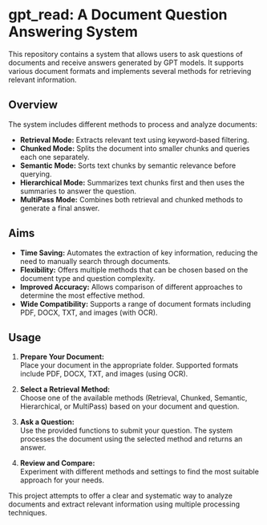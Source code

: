 # gpt_read: A Document Question Answering System

This repository contains a system that allows users to ask questions of documents and receive answers generated by GPT models. It supports various document formats and implements several methods for retrieving relevant information.

## Overview

The system includes different methods to process and analyze documents:

- **Retrieval Mode:** Extracts relevant text using keyword-based filtering.
- **Chunked Mode:** Splits the document into smaller chunks and queries each one separately.
- **Semantic Mode:** Sorts text chunks by semantic relevance before querying.
- **Hierarchical Mode:** Summarizes text chunks first and then uses the summaries to answer the question.
- **MultiPass Mode:** Combines both retrieval and chunked methods to generate a final answer.

## Aims

- **Time Saving:** Automates the extraction of key information, reducing the need to manually search through documents.
- **Flexibility:** Offers multiple methods that can be chosen based on the document type and question complexity.
- **Improved Accuracy:** Allows comparison of different approaches to determine the most effective method.
- **Wide Compatibility:** Supports a range of document formats including PDF, DOCX, TXT, and images (with OCR).

## Usage

1. **Prepare Your Document:**  
   Place your document in the appropriate folder. Supported formats include PDF, DOCX, TXT, and images (using OCR).

2. **Select a Retrieval Method:**  
   Choose one of the available methods (Retrieval, Chunked, Semantic, Hierarchical, or MultiPass) based on your document and question.

3. **Ask a Question:**  
   Use the provided functions to submit your question. The system processes the document using the selected method and returns an answer.

4. **Review and Compare:**  
   Experiment with different methods and settings to find the most suitable approach for your needs.

This project attempts to offer a clear and systematic way to analyze documents and extract relevant information using multiple processing techniques.
